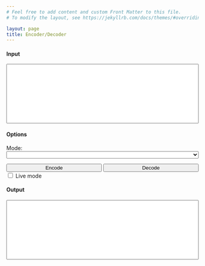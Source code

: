 ```yaml
---
# Feel free to add content and custom Front Matter to this file.
# To modify the layout, see https://jekyllrb.com/docs/themes/#overriding-theme-defaults

layout: page
title: Encoder/Decoder
---
```

#### Input
<textarea id="inputText" rows="10" class="panel" spellcheck="false" style="resize:none; width:100%;"></textarea>

#### Options
Mode:
<select name="mode" id="mode" style="width: 100%">
</select>

<button id="encode" style="width: calc(50% - 2px);">Encode</button>
<button id="decode" style="width: calc(50% - 2px);">Decode</button>
<input type="checkbox" id="livemode" name="livemode">
<label for="livemode"> Live mode</label><br>

#### Output
<textarea id="outputText" rows="10" class="panel" spellcheck="false" style="resize:none; width:100%;"></textarea>

<!-- Encode/Decode -->
<script src="./js/main.js" type="module"></script>